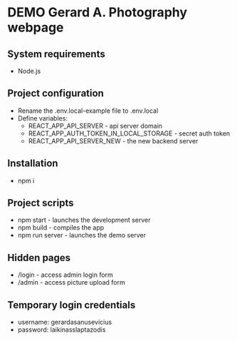 # DEMO Gerard A. Photography webpage

## System requirements

- Node.js

## Project configuration

- Rename the .env.local-example file to .env.local
- Define variables:
  - REACT_APP_API_SERVER - api server domain
  - REACT_APP_AUTH_TOKEN_IN_LOCAL_STORAGE - secret auth token
  - REACT_APP_API_SERVER_NEW - the new backend server

## Installation

- npm i

## Project scripts

- npm start - launches the development server
- npm build - compiles the app
- npm run server - launches the demo server

## Hidden pages

- /login - access admin login form
- /admin - access picture upload form

## Temporary login credentials

- username: gerardasanusevicius
- password: laikinasslaptazodis
